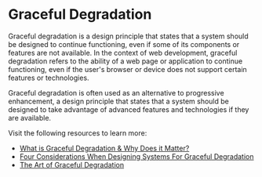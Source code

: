 # Graceful Degradation

Graceful degradation is a design principle that states that a system should be designed to continue functioning, even if some of its components or features are not available. In the context of web development, graceful degradation refers to the ability of a web page or application to continue functioning, even if the user's browser or device does not support certain features or technologies.

Graceful degradation is often used as an alternative to progressive enhancement, a design principle that states that a system should be designed to take advantage of advanced features and technologies if they are available.

Visit the following resources to learn more:

- [What is Graceful Degradation & Why Does it Matter?](https://blog.hubspot.com/website/graceful-degradation)
- [Four Considerations When Designing Systems For Graceful Degradation](https://newrelic.com/blog/best-practices/design-software-for-graceful-degradation)
- [The Art of Graceful Degradation](https://farfetchtechblog.com/en/blog/post/the-art-of-failure-ii-graceful-degradation/)

